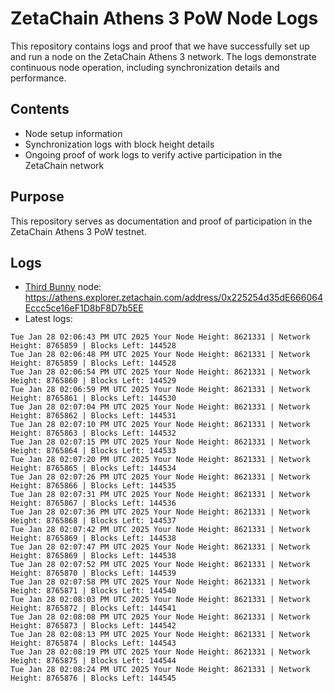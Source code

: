 # ZetaChain Athens 3 PoW Node Logs
This repository contains logs and proof that we have successfully set up and run a node on the ZetaChain Athens 3 network. The logs demonstrate continuous node operation, including synchronization details and performance.

## Contents
- Node setup information
- Synchronization logs with block height details
- Ongoing proof of work logs to verify active participation in the ZetaChain network

## Purpose
This repository serves as documentation and proof of participation in the ZetaChain Athens 3 PoW testnet.

## Logs

- [Third Bunny](https://thirdbunny.xyz/) node: https://athens.explorer.zetachain.com/address/0x225254d35dE666064Eccc5ce16eF1D8bF8D7b5EE
- Latest logs:
```
Tue Jan 28 02:06:43 PM UTC 2025 Your Node Height: 8621331 | Network Height: 8765859 | Blocks Left: 144528
Tue Jan 28 02:06:48 PM UTC 2025 Your Node Height: 8621331 | Network Height: 8765859 | Blocks Left: 144528
Tue Jan 28 02:06:54 PM UTC 2025 Your Node Height: 8621331 | Network Height: 8765860 | Blocks Left: 144529
Tue Jan 28 02:06:59 PM UTC 2025 Your Node Height: 8621331 | Network Height: 8765861 | Blocks Left: 144530
Tue Jan 28 02:07:04 PM UTC 2025 Your Node Height: 8621331 | Network Height: 8765862 | Blocks Left: 144531
Tue Jan 28 02:07:10 PM UTC 2025 Your Node Height: 8621331 | Network Height: 8765863 | Blocks Left: 144532
Tue Jan 28 02:07:15 PM UTC 2025 Your Node Height: 8621331 | Network Height: 8765864 | Blocks Left: 144533
Tue Jan 28 02:07:20 PM UTC 2025 Your Node Height: 8621331 | Network Height: 8765865 | Blocks Left: 144534
Tue Jan 28 02:07:26 PM UTC 2025 Your Node Height: 8621331 | Network Height: 8765866 | Blocks Left: 144535
Tue Jan 28 02:07:31 PM UTC 2025 Your Node Height: 8621331 | Network Height: 8765867 | Blocks Left: 144536
Tue Jan 28 02:07:36 PM UTC 2025 Your Node Height: 8621331 | Network Height: 8765868 | Blocks Left: 144537
Tue Jan 28 02:07:42 PM UTC 2025 Your Node Height: 8621331 | Network Height: 8765869 | Blocks Left: 144538
Tue Jan 28 02:07:47 PM UTC 2025 Your Node Height: 8621331 | Network Height: 8765869 | Blocks Left: 144538
Tue Jan 28 02:07:52 PM UTC 2025 Your Node Height: 8621331 | Network Height: 8765870 | Blocks Left: 144539
Tue Jan 28 02:07:58 PM UTC 2025 Your Node Height: 8621331 | Network Height: 8765871 | Blocks Left: 144540
Tue Jan 28 02:08:03 PM UTC 2025 Your Node Height: 8621331 | Network Height: 8765872 | Blocks Left: 144541
Tue Jan 28 02:08:08 PM UTC 2025 Your Node Height: 8621331 | Network Height: 8765873 | Blocks Left: 144542
Tue Jan 28 02:08:13 PM UTC 2025 Your Node Height: 8621331 | Network Height: 8765874 | Blocks Left: 144543
Tue Jan 28 02:08:19 PM UTC 2025 Your Node Height: 8621331 | Network Height: 8765875 | Blocks Left: 144544
Tue Jan 28 02:08:24 PM UTC 2025 Your Node Height: 8621331 | Network Height: 8765876 | Blocks Left: 144545
```
